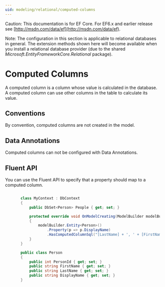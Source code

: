 ```yaml
---
uid: modeling/relational/computed-columns
---
```

Caution: This documentation is for EF Core. For EF6.x and earlier release see [http://msdn.com/data/ef](http://msdn.com/data/ef).

Note: The configuration in this section is applicable to relational databases in general. The extension methods shown here will become available when you install a relational database provider (due to the shared *Microsoft.EntityFrameworkCore.Relational* package).

  # Computed Columns

A computed column is a column whose value is calculated in the database. A computed column can use other columns in the table to calculate its value.

  ## Conventions

By convention, computed columns are not created in the model.

  ## Data Annotations

Computed columns can not be configured with Data Annotations.

  ## Fluent API

You can use the Fluent API to specify that a property should map to a computed column.

<!-- literal_block {"language": "csharp", "source": "/Users/shirhatti/src/EntityFramework.Docs/docs/modeling/relational/Modeling/FluentAPI/Samples/Relational/ComputedColumn.cs", "xml:space": "preserve", "classes": [], "backrefs": [], "names": [], "dupnames": [], "highlight_args": {"hl_lines": [9], "linenostart": 1}, "ids": [], "linenos": true} -->

````c#

       class MyContext : DbContext
       {
           public DbSet<Person> People { get; set; }

           protected override void OnModelCreating(ModelBuilder modelBuilder)
           {
               modelBuilder.Entity<Person>()
                   .Property(p => p.DisplayName)
                   .HasComputedColumnSql("[LastName] + ', ' + [FirstName]");
           }
       }

       public class Person
       {
           public int PersonId { get; set; }
           public string FirstName { get; set; }
           public string LastName { get; set; }
           public string DisplayName { get; set; }
       }

   ````
